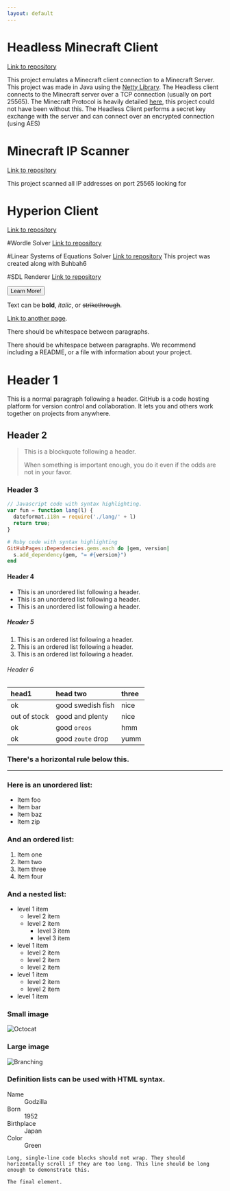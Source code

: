 ```yaml
---
layout: default
---
```


# Headless Minecraft Client
[Link to repository](https://github.com/Hypericat/HeadlessMC)

This project emulates a Minecraft client connection to a Minecraft Server. This project was made in Java using the [Netty Library](https://netty.io/). The Headless client connects to the Minecraft server over a TCP connection (usually on port 25565). The Minecraft Protocol is heavily detailed [here](https://wiki.vg/), this project could not have been without this. The Headless Client performs a secret key exchange with the server and can connect over an encrypted connection (using AES)

	
	
	
	
	

# Minecraft IP Scanner
[Link to repository](https://github.com/Hypericat/MinecraftIPScanner)

This project scanned all IP addresses on port 25565 looking for 

# Hyperion Client
[Link to repository](https://github.com/Hypericat/HyperionClientV3)

#Wordle Solver
[Link to repository](https://github.com/Hypericat/Wordle-Solver)

#Linear Systems of Equations Solver
[Link to repository](https://github.com/Buhbah6/MATH204_LinearAdvancedCalculator)
This project was created along with Buhbah6

#SDL Renderer
[Link to repository](https://github.com/Hypericat/SDLRenderer)





 <button type="button">Learn More!</button> 






























Text can be **bold**, _italic_, or ~~strikethrough~~.

[Link to another page](./another-page.html).

There should be whitespace between paragraphs.

There should be whitespace between paragraphs. We recommend including a README, or a file with information about your project.

# Header 1

This is a normal paragraph following a header. GitHub is a code hosting platform for version control and collaboration. It lets you and others work together on projects from anywhere.

## Header 2

> This is a blockquote following a header.
>
> When something is important enough, you do it even if the odds are not in your favor.

### Header 3

```js
// Javascript code with syntax highlighting.
var fun = function lang(l) {
  dateformat.i18n = require('./lang/' + l)
  return true;
}
```

```ruby
# Ruby code with syntax highlighting
GitHubPages::Dependencies.gems.each do |gem, version|
  s.add_dependency(gem, "= #{version}")
end
```

#### Header 4

*   This is an unordered list following a header.
*   This is an unordered list following a header.
*   This is an unordered list following a header.

##### Header 5

1.  This is an ordered list following a header.
2.  This is an ordered list following a header.
3.  This is an ordered list following a header.

###### Header 6

| head1        | head two          | three |
|:-------------|:------------------|:------|
| ok           | good swedish fish | nice  |
| out of stock | good and plenty   | nice  |
| ok           | good `oreos`      | hmm   |
| ok           | good `zoute` drop | yumm  |

### There's a horizontal rule below this.

* * *

### Here is an unordered list:

*   Item foo
*   Item bar
*   Item baz
*   Item zip

### And an ordered list:

1.  Item one
1.  Item two
1.  Item three
1.  Item four

### And a nested list:

- level 1 item
  - level 2 item
  - level 2 item
    - level 3 item
    - level 3 item
- level 1 item
  - level 2 item
  - level 2 item
  - level 2 item
- level 1 item
  - level 2 item
  - level 2 item
- level 1 item

### Small image

![Octocat](https://github.githubassets.com/images/icons/emoji/octocat.png)

### Large image

![Branching](https://guides.github.com/activities/hello-world/branching.png)


### Definition lists can be used with HTML syntax.

<dl>
<dt>Name</dt>
<dd>Godzilla</dd>
<dt>Born</dt>
<dd>1952</dd>
<dt>Birthplace</dt>
<dd>Japan</dd>
<dt>Color</dt>
<dd>Green</dd>
</dl>

```
Long, single-line code blocks should not wrap. They should horizontally scroll if they are too long. This line should be long enough to demonstrate this.
```

```
The final element.
```

